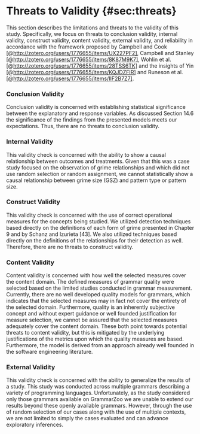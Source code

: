# Threats to Validity {#sec:threats}

This section describes the limitations and threats to the validity of this study. Specifically, we focus on threats to conclusion validity, internal validity, construct validity, content validity, external validity, and reliability in accordance with the framework proposed by Campbell and Cook [@http://zotero.org/users/1776655/items/UX227PF2], Campbell and Stanley [@http://zotero.org/users/1776655/items/8K87M9K7], Wohlin et al. [@http://zotero.org/users/1776655/items/28TSS6TK] and the insights of Yin [@http://zotero.org/users/1776655/items/KQJDZFIR] and Runeson et al. [@http://zotero.org/users/1776655/items/IIF2B7Z7].

### Conclusion Validity
Conclusion validity is concerned with establishing statistical significance between the explanatory and response variables. As discussed Section 14.6 the significance of the findings from the presented models meets our expectations. Thus, there are no threats to conclusion validity.

### Internal Validity
This validity check is concerned with the ability to show a causal relationship between outcomes and treatments. Given that this was a case study focused on the
observation of grime relationships and which did not use random selection or random assignment, we cannot statistically show a causal relationship between grime size (GSZ) and pattern type or pattern size.

### Construct Validity
This validity check is concerned with the use of correct operational measures for the concepts being studied. We utilized detection techniques based directly on
the definitions of each form of grime presented in Chapter 9 and by Schanz and Izurieta [43]. We also utilized techniques based directly on the definitions of the relationships for their detection as well. Therefore, there are no threats to construct validity.

### Content Validity
Content validity is concerned with how well the selected measures cover the content domain. The defined measures of grammar quality were selected based on the limited studies conducted in grammar measurement. Currently, there are no well developed quality models for grammars, which indicates that the selected measures may in fact not cover the entirety of the selected domain. Furthermore, quality is an inherently subjective concept and without expert guidance or well founded justification for measure selection, we cannot be assured that the selected measures adequately cover the content domain. These both point towards potential threats to content validity, but this is mitigated by the underlying justifications of the metrics upon which the quality measures are based. Furthermore, the model is derived from an approach already well founded in the software engineering literature.

### External Validity
This validity check is concerned with the ability to generalize the results of a study. This study was conducted across multiple grammars describing a variety of programming languages. Unfortunately, as the study considered only those grammars available on GrammarZoo we are unable to extend our results beyond these openly available grammars. However, through the use of random selection of our cases along with the use of multiple contexts, we are not limited to simply the cases evaluated and can advance exploratory inferences.
